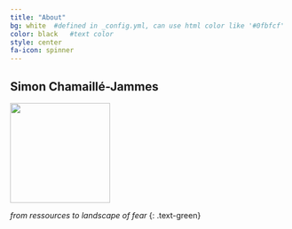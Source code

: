 ```yaml
---
title: "About"
bg: white  #defined in _config.yml, can use html color like '#0fbfcf'
color: black   #text color
style: center
fa-icon: spinner
---
```


## Simon Chamaillé-Jammes

<img src="{{site.image_path}}/me.jpg" style="width: 180px; height: 180px"/> 

*from ressources to landscape of fear*
{: .text-green}

